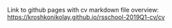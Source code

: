 Link to github pages with cv markdown file overview: https://kroshkonikolay.github.io/rsschool-2019Q1-cv/cv
